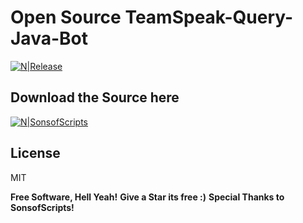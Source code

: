 # Open Source TeamSpeak-Query-Java-Bot

[![N|Release](https://i.imgur.com/tUd0vOp.png)](https://district24.xyz)

## Download the Source here
[![N|SonsofScripts](https://img.shields.io/github/v/release/ProcessRed/TeamSpeak-Bot)](https://github.com/ProcessRed/TeamSpeak-Bot/releases/tag/1.0)


License
----

MIT


**Free Software, Hell Yeah!**
**Give a Star its free :)**
**Special Thanks to SonsofScripts!**
